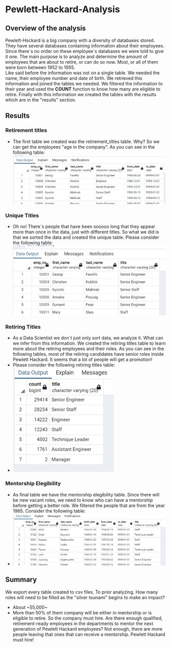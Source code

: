 # Pewlett-Hackard-Analysis

## Overview of the analysis
Pewlett-Hsckard is a big company with a diversity of databases stored. They have several databases containing information about their employees. Since there´s no order on these employee´s databases we were told to give it one. The main purpose is to analyze and determine the amount of employees that are about to retire, or can do so now. Most, or all of them were born between 1952 to 1955.  
Like said before the information was not on a single table. We needed the name, their employee number and date of birth. We retrieved this information and joined the tables we needed. We filtered the information to their year and used the **COUNT** function to know how many are eligible to retire. Finally with this information we created the tables with the results which are in the "results" section.
## Results

### Retirement titles
- The first table we created was the retirement_titles table. Why? So we can get the employees "age in the company". As you can see in the following table:  
![retirement_titles](https://github.com/ManuelRuizF/Pewlett-Hackard-Analysis/blob/main/Data/retirement_titles_table.PNG)

### Unique Titles
- Oh no! There´s people that have been sooooo long that they appear more than once in the data, just with different titles. So what we did is that we sorted the data and created the unique table. Please consider the following table:  
![unique](https://github.com/ManuelRuizF/Pewlett-Hackard-Analysis/blob/main/Data/unique_titles_table.PNG)

### Retiring Titles
- As a Data Scientist we don´t just only sort data, we analyze it. What can we infer from this information. We created the retiring titles table to learn more about the retiring employees and their roles. As you can see in the following tables, most of the retiring candidates have senior roles inside Pewlett Hackard. It seems that a lot of people will get a promotion!  
- Please consider the following retiring titles table:
- ![retiring_table](https://github.com/ManuelRuizF/Pewlett-Hackard-Analysis/blob/main/Data/retiring_titles_table.PNG)  

### Mentorship Elegibility
- As final table we have the mentorship elegibility table. Since there will be new vacant roles, we need to know who can have a mentorship before getting a better role. We filtered the people that are from the year 1965. Consider the following table:  
- ![mentor_table](https://github.com/ManuelRuizF/Pewlett-Hackard-Analysis/blob/main/Data/mentor_table.PNG)


## Summary
We export every table created to csv files. To prior analyzing.
How many roles will need to be filled as the "silver tsunami" begins to make an impact?
- About ~55,000~
- More than 50% of them company will be either in mentorship or is eligible to retire. So the company must hire.
Are there enough qualified, retirement-ready employees in the departments to mentor the next generation of Pewlett Hackard employees?
Not enough, there are more people leaving that ones that can receive a mentorship. Pewlett Hackard must hire!
